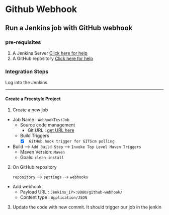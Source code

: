 # Github Webhook

## Run a Jenkins job with GitHub webhook

### pre-requisites

1. A Jenkins Server [Click here for help](https://github.com/siddeshpm1/DevOps/blob/main/jenkins)
2. A GitHub repository [Click here for help](https://github.com/siddeshpm1/DevOps/blob/main/jenkins)

### Integration Steps

Log into the Jenkins

***

#### Create a Freestyle Project



1. Create a new job

* Job Name : `WebhookTestJob`
  * Source code management
    * Git URL : [get URL here](https://github.com/yankils/hello-world.git)
  * Build Triggers
    * [x] &#x20;`GitHub hook trigger for GITScm polling`
* Build --> `Add Build Step` --> `Invoke Top Level Maven Triggers`
  * Maven Version: `Maven`
  * Goals: `clean install`

2.  On GitHub repository

    `repository` --> `settings` --> `webhooks`

* Add webhook
  * Payload URL : `Jenkins_IP>:8080/github-webhook/`
  * Content type : `Application/JSON`

3. Update the code with new commit. It should trigger our job in the jenkin
